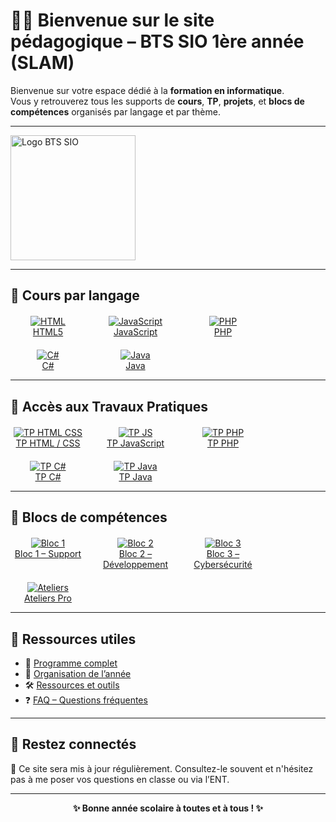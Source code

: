 # 🧑‍💻 Bienvenue sur le site pédagogique – BTS SIO 1ère année (SLAM)

Bienvenue sur votre espace dédié à la **formation en informatique**.  
Vous y retrouverez tous les supports de **cours**, **TP**, **projets**, et **blocs de compétences** organisés par langage et par thème.

---

<img src="https://upload.wikimedia.org/wikipedia/commons/thumb/0/0e/BTS_SIO_logo.png/320px-BTS_SIO_logo.png" alt="Logo BTS SIO" width="200"/>

---

## 🚀 Cours par langage

<div style="display: flex; gap: 20px; flex-wrap: wrap; margin-top: 20px;">

<div style="text-align: center; width: 120px;">
  <a href="memos/HTML5/readme">
    <img src="https://img.icons8.com/color/96/html-5.png" alt="HTML"/><br/>
    HTML5
  </a>
</div>

<div style="text-align: center; width: 120px;">
  <a href="javascript/README.md">
    <img src="https://img.icons8.com/color/96/javascript--v1.png" alt="JavaScript"/><br/>
    JavaScript
  </a>
</div>

<div style="text-align: center; width: 120px;">
  <a href="php/README.md">
    <img src="https://img.icons8.com/officel/96/php-logo.png" alt="PHP"/><br/>
    PHP
  </a>
</div>

<div style="text-align: center; width: 120px;">
  <a href="csharp/README.md">
    <img src="https://img.icons8.com/color/96/c-sharp-logo.png" alt="C#"/><br/>
    C#
  </a>
</div>

<div style="text-align: center; width: 120px;">
  <a href="java/README.md">
    <img src="https://img.icons8.com/color/96/java-coffee-cup-logo.png" alt="Java"/><br/>
    Java
  </a>
</div>

</div>

---

## 🔧 Accès aux Travaux Pratiques

<div style="display: flex; gap: 20px; flex-wrap: wrap; margin-top: 20px;">

<div style="text-align: center; width: 120px;">
  <a href="html-css/tp/">
    <img src="https://img.icons8.com/color/96/html-5.png" alt="TP HTML CSS"/><br/>
    TP HTML / CSS
  </a>
</div>

<div style="text-align: center; width: 120px;">
  <a href="javascript/tp/">
    <img src="https://img.icons8.com/color/96/javascript--v1.png" alt="TP JS"/><br/>
    TP JavaScript
  </a>
</div>

<div style="text-align: center; width: 120px;">
  <a href="php/tp/">
    <img src="https://img.icons8.com/officel/96/php-logo.png" alt="TP PHP"/><br/>
    TP PHP
  </a>
</div>

<div style="text-align: center; width: 120px;">
  <a href="csharp/tp/">
    <img src="https://img.icons8.com/color/96/c-sharp-logo.png" alt="TP C#"/><br/>
    TP C#
  </a>
</div>

<div style="text-align: center; width: 120px;">
  <a href="java/tp/">
    <img src="https://img.icons8.com/color/96/java-coffee-cup-logo.png" alt="TP Java"/><br/>
    TP Java
  </a>
</div>

</div>

---

## 🧩 Blocs de compétences

<div style="display: flex; gap: 20px; flex-wrap: wrap; margin-top: 20px;">

<div style="text-align: center; width: 120px;">
  <a href="bloc-par-bloc/bloc1">
    <img src="https://img.icons8.com/?size=100&id=AEj6GBunmH1w&format=png&color=000000" alt="Bloc 1"/><br/>
    Bloc 1 – Support
  </a>
</div>

<div style="text-align: center; width: 120px;">
  <a href="bloc-par-bloc/bloc2">
    <img src="https://img.icons8.com/fluency/96/source-code.png" alt="Bloc 2"/><br/>
    Bloc 2 – Développement
  </a>
</div>

<div style="text-align: center; width: 120px;">
  <a href="bloc-par-bloc/bloc3">
    <img src="https://img.icons8.com/fluency/96/privacy.png" alt="Bloc 3"/><br/>
    Bloc 3 – Cybersécurité
  </a>
</div>

<div style="text-align: center; width: 120px;">
  <a href="bloc-par-bloc/ateliers">
    <img src="https://img.icons8.com/fluency/96/conference.png" alt="Ateliers"/><br/>
    Ateliers Pro
  </a>
</div>

</div>

---

## 📂 Ressources utiles

- 📜 [Programme complet](programme.md)
- 📅 [Organisation de l’année](organisation.md)
- 🛠️ [Ressources et outils](ressources/logiciels.md)
- ❓ [FAQ – Questions fréquentes](ressources/faq.md)

---

## 💬 Restez connectés

🔔 Ce site sera mis à jour régulièrement. Consultez-le souvent et n'hésitez pas à me poser vos questions en classe ou via l’ENT.

---

<center><strong>✨ Bonne année scolaire à toutes et à tous ! ✨</strong></center>
